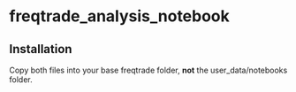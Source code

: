 # freqtrade_analysis_notebook

## Installation

Copy both files into your base freqtrade folder, **not** the user_data/notebooks folder.
